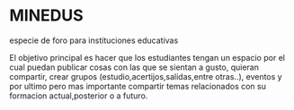 # MINEDUS
especie de foro para instituciones educativas

El objetivo principal es hacer que los estudiantes tengan un espacio por el cual puedan publicar cosas con las que se sientan a gusto,
quieran compartir, crear grupos (estudio,acertijos,salidas,entre otras..), eventos y por ultimo pero mas importante compartir
temas relacionados con su formacion actual,posterior o a futuro.
